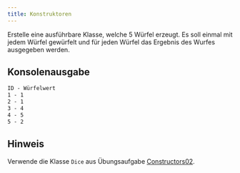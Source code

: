 ```yaml
---
title: Konstruktoren
---
```


Erstelle eine ausführbare Klasse, welche 5 Würfel erzeugt. Es soll einmal mit jedem Würfel gewürfelt und für jeden Würfel das Ergebnis des Wurfes ausgegeben werden.

## Konsolenausgabe

```markdown
ID - Würfelwert
1 - 1
2 - 1
3 - 4
4 - 5
5 - 2
```

## Hinweis
Verwende die Klasse `Dice` aus Übungsaufgabe [Constructors02](constructors02.md).
